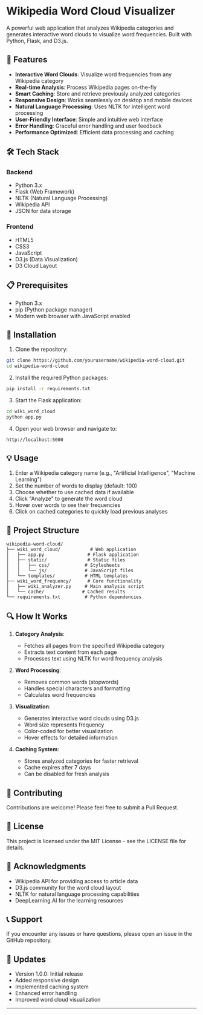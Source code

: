 # Wikipedia Word Cloud Visualizer

A powerful web application that analyzes Wikipedia categories and generates interactive word clouds to visualize word frequencies. Built with Python, Flask, and D3.js.

## 🌟 Features

- **Interactive Word Clouds**: Visualize word frequencies from any Wikipedia category
- **Real-time Analysis**: Process Wikipedia pages on-the-fly
- **Smart Caching**: Store and retrieve previously analyzed categories
- **Responsive Design**: Works seamlessly on desktop and mobile devices
- **Natural Language Processing**: Uses NLTK for intelligent word processing
- **User-Friendly Interface**: Simple and intuitive web interface
- **Error Handling**: Graceful error handling and user feedback
- **Performance Optimized**: Efficient data processing and caching

## 🛠️ Tech Stack

### Backend
- Python 3.x
- Flask (Web Framework)
- NLTK (Natural Language Processing)
- Wikipedia API
- JSON for data storage

### Frontend
- HTML5
- CSS3
- JavaScript
- D3.js (Data Visualization)
- D3 Cloud Layout

## 📋 Prerequisites

- Python 3.x
- pip (Python package manager)
- Modern web browser with JavaScript enabled

## 🚀 Installation

1. Clone the repository:
```bash
git clone https://github.com/yourusername/wikipedia-word-cloud.git
cd wikipedia-word-cloud
```

2. Install the required Python packages:
```bash
pip install -r requirements.txt
```

3. Start the Flask application:
```bash
cd wiki_word_cloud
python app.py
```

4. Open your web browser and navigate to:
```
http://localhost:5000
```

## 💡 Usage

1. Enter a Wikipedia category name (e.g., "Artificial Intelligence", "Machine Learning")
2. Set the number of words to display (default: 100)
3. Choose whether to use cached data if available
4. Click "Analyze" to generate the word cloud
5. Hover over words to see their frequencies
6. Click on cached categories to quickly load previous analyses

## 🔧 Project Structure

```
wikipedia-word-cloud/
├── wiki_word_cloud/           # Web application
│   ├── app.py                # Flask application
│   ├── static/               # Static files
│   │   ├── css/             # Stylesheets
│   │   └── js/              # JavaScript files
│   └── templates/           # HTML templates
├── wiki_word_frequency/      # Core functionality
│   ├── wiki_analyzer.py     # Main analysis script
│   └── cache/              # Cached results
└── requirements.txt         # Python dependencies
```

## 🔍 How It Works

1. **Category Analysis**:
   - Fetches all pages from the specified Wikipedia category
   - Extracts text content from each page
   - Processes text using NLTK for word frequency analysis

2. **Word Processing**:
   - Removes common words (stopwords)
   - Handles special characters and formatting
   - Calculates word frequencies

3. **Visualization**:
   - Generates interactive word clouds using D3.js
   - Word size represents frequency
   - Color-coded for better visualization
   - Hover effects for detailed information

4. **Caching System**:
   - Stores analyzed categories for faster retrieval
   - Cache expires after 7 days
   - Can be disabled for fresh analysis

## 🤝 Contributing

Contributions are welcome! Please feel free to submit a Pull Request.

## 📝 License

This project is licensed under the MIT License - see the LICENSE file for details.

## 🙏 Acknowledgments

- Wikipedia API for providing access to article data
- D3.js community for the word cloud layout
- NLTK for natural language processing capabilities
- DeepLearning.AI for the learning resources

## 📞 Support

If you encounter any issues or have questions, please open an issue in the GitHub repository.

## 🔄 Updates

- Version 1.0.0: Initial release
- Added responsive design
- Implemented caching system
- Enhanced error handling
- Improved word cloud visualization

---
